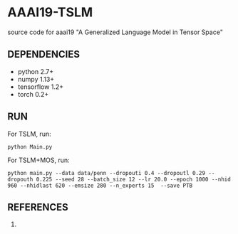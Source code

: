 # AAAI19-TSLM
source code for aaai19 "A Generalized Language Model in Tensor Space"

## DEPENDENCIES
- python 2.7+
- numpy 1.13+
- tensorflow 1.2+
- torch 0.2+

## RUN
For TSLM, run:
```
python Main.py
```
For TSLM+MOS, run:
```
python main.py --data data/penn --dropouti 0.4 --dropoutl 0.29 --dropouth 0.225 --seed 28 --batch_size 12 --lr 20.0 --epoch 1000 --nhid 960 --nhidlast 620 --emsize 280 --n_experts 15  --save PTB 
```

## REFERENCES
1. 
